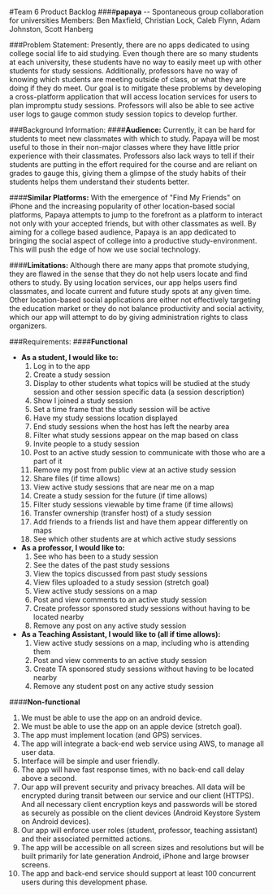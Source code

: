 #Team 6 Product Backlog
####**papaya** -- Spontaneous group collaboration for universities
Members: Ben Maxfield, Christian Lock, Caleb Flynn, Adam Johnston, Scott Hanberg

###Problem Statement:
Presently, there are no apps dedicated to using college social life to aid studying. Even though there are so many students at each university, these students have no way to easily meet up with other students for study sessions. Additionally, professors have no way of knowing which students are meeting outside of class, or what they are doing if they do meet.  Our goal is to mitigate these problems by developing a cross-platform application that will access location services for users to plan impromptu study sessions. Professors will also be able to see active user logs to gauge common study session topics to develop further.

###Background Information:
####**Audience:**
Currently, it can be hard for students to meet new classmates with which to study. Papaya will be most useful to those in their non-major classes where they have little prior experience with their classmates. Professors also lack ways to tell if their students are putting in the effort required for the course and are reliant on grades to gauge this, giving them a glimpse of the study habits of their students helps them understand their students better.

####**Similar Platforms:**
With the emergence of "Find My Friends" on iPhone and the increasing popularity of other location-based social platforms, Papaya attempts to jump to the forefront as a platform to interact not only with your accepted friends, but with other classmates as well. By aiming for a college based audience, Papaya is an app dedicated to bringing the social aspect of college into a productive study-environment. This will push the edge of how we use social technology.

####**Limitations:**
Although there are many apps that promote studying, they are flawed in the sense that they do not help users locate and find others to study. By using location services, our app helps users find classmates, and locate current and future study spots at any given time. Other location-based social applications are either not effectively targeting the education market or they do not balance productivity and social activity, which our app will attempt to do by giving administration rights
to class organizers.

###Requirements:
####**Functional**
- **As a student, I would like to:**
    1. Log in to the app
    2. Create a study session
    3. Display to other students what topics will be studied at the study session and other session specific data (a session description)
    4. Show I joined a study session
    5. Set a time frame that the study session will be active
    6. Have my study sessions location displayed
    7. End study sessions when the host has left the nearby area
    8. Filter what study sessions appear on the map based on class
    9. Invite people to a study session
    10. Post to an active study session to communicate with those who are a part of it
    11. Remove my post from public view at an active study session
    12. Share files (if time allows) 
    13. View active study sessions that are near me on a map
    14. Create a study session for the future (if time allows)
    15. Filter study sessions viewable by time frame (if time allows)
    16. Transfer ownership (transfer host) of a study session
    17. Add friends to a friends list and have them appear differently on maps
    18. See which other students are at which active study sessions
- **As a professor, I would like to:**
    1. See who has been to a study session
    2. See the dates of the past study sessions
    3. View the topics discussed from past study sessions
    4. View files uploaded to a study session (stretch goal)
    5. View active study sessions on a map
    6. Post and view comments to an active study session
    7. Create professor sponsored study sessions without having to be located nearby
    8. Remove any post on any active study session
- **As a Teaching Assistant, I would like to (all if time allows):**
    1. View active study sessions on a map, including who is attending them
    2. Post and view comments to an active study session
    3. Create TA sponsored study sessions without having to be located nearby
    4. Remove any student post on any active study session

####**Non-functional**
1. We must be able to use the app on an android device.
2. We must be able to use the app on an apple device (stretch goal).
3. The app must implement location (and GPS) services.
4. The app will integrate a back-end web service using AWS, to manage all user data.
5. Interface will be simple and user friendly.
6. The app will have fast response times, with no back-end call delay above a second.
7. Our app will prevent security and privacy breaches. All data will be encrypted during transit between our service and our client (HTTPS). And all necessary client encryption keys and passwords will be stored as securely as possible on the client devices (Android Keystore System on Android devices).
8. Our app will enforce user roles (student, professor, teaching assistant) and their associated permitted actions.
9. The app will be accessible on all screen sizes and resolutions but will be built primarily for late generation Android, iPhone and large browser screens.
10. The app and back-end service should support at least 100 concurrent users during this development phase.

